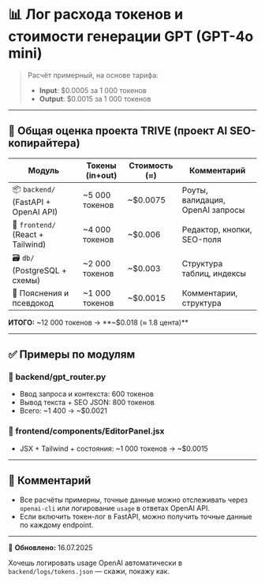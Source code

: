 # 📊 Лог расхода токенов и стоимости генерации GPT (GPT-4o mini)

> Расчёт примерный, на основе тарифа:
> - **Input**: $0.0005 за 1 000 токенов
> - **Output**: $0.0015 за 1 000 токенов

---

## 🔹 Общая оценка проекта TRIVE (проект AI SEO-копирайтера)

| Модуль              | Токены (in+out) | Стоимость (≈) | Комментарий |
|---------------------|------------------|----------------|--------------|
| 📦 `backend/` (FastAPI + OpenAI API) | ~5 000 токенов | ~$0.0075     | Роуты, валидация, OpenAI запросы |
| 🎨 `frontend/` (React + Tailwind)    | ~4 000 токенов | ~$0.006      | Редактор, кнопки, SEO-поля |
| 🗃️ `db/` (PostgreSQL + схемы)        | ~2 000 токенов | ~$0.003      | Структура таблиц, индексы |
| 🧠 Пояснения и псевдокод             | ~1 000 токенов | ~$0.0015     | Комментарии, структура |

**ИТОГО:** ~12 000 токенов → **~$0.018 (≈ 1.8 цента)**

---

## ✅ Примеры по модулям

### 📁 backend/gpt_router.py
- Ввод запроса и контекста: 600 токенов
- Вывод текста + SEO JSON: 800 токенов
- Всего: ~1 400 → ~$0.0021

### 📁 frontend/components/EditorPanel.jsx
- JSX + Tailwind + состояния: ~1 000 токенов → ~$0.0015

---

## 📌 Комментарий
- Все расчёты примерны, точные данные можно отслеживать через `openai-cli` или логирование `usage` в ответах OpenAI API.
- Если включить токен-лог в FastAPI, можно получить точные данные по каждому endpoint.

---

🧾 **Обновлено:** 16.07.2025

Хочешь логировать usage OpenAI автоматически в `backend/logs/tokens.json` — скажи, покажу как.
